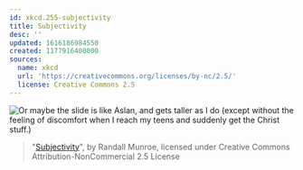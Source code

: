 ```yaml
---
id: xkcd.255-subjectivity
title: Subjectivity
desc: ''
updated: 1616186984550
created: 1177916400000
sources:
  name: xkcd
  url: 'https://creativecommons.org/licenses/by-nc/2.5/'
  license: Creative Commons 2.5
---
```

![Or maybe the slide is like Aslan, and gets taller as I do (except without the feeling of discomfort when I reach my teens and suddenly get the Christ stuff.)](https://imgs.xkcd.com/comics/subjectivity.png)
> "[Subjectivity](https://xkcd.com/255/)", by Randall Munroe, licensed under Creative Commons Attribution-NonCommercial 2.5 License
